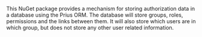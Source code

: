 This NuGet package provides a mechanism for storing authorization data in a database 
using the Prius ORM. The database will store groups, roles, permissions and the links
between them. It will also store which users are in which group, but does not store
any other user related information.
